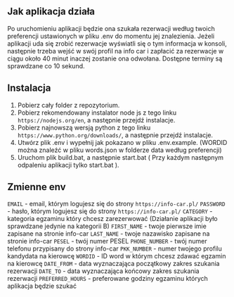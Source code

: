 ## Jak aplikacja działa

Po uruchomieniu aplikacji będzie ona szukała rezerwacji według twoich preferencji ustawionych w pliku .env do momentu jej znalezienia. Jeżeli aplikacji uda się zrobić rezerwacje wyświatli się o tym informacja w konsoli, następnie trzeba wejść w swój profil na info car i zapłacić za rezerwacje w ciągu około 40 minut inaczej zostanie ona odwołana. Dostępne terminy są sprawdzane co 10 sekund.

## Instalacja

1. Pobierz cały folder z repozytorium.
2. Pobierz rekomendowany instalator node js z tego linku `https://nodejs.org/en`, a następnie przejdź instalacje.
3. Pobierz najnowszą wersją python z tego linku `https://www.python.org/downloads/`, a następnie przejdź instalacje.
3. Utwórz plik .env i wypełnij jak pokazano w pliku .env.example. (WORDID można znaleźć w pliku words.json w folderze data według preferencji)
4. Uruchom plik build.bat, a następnie start.bat ( Przy każdym następnym odpaleniu aplikacji tylko start.bat ).

## Zmienne env

`EMAIL` - email, którym logujesz się do strony `https://info-car.pl/`
`PASSWORD` - hasło, którym logujesz się do strony `https://info-car.pl/`
`CATEGORY` - kategoria egzaminu który chcesz zarezerwować (Działanie aplikacji było sprawdzane jedynie na kategorii B)
`FIRST_NAME` - twoje pierwsze imie zapisane na stronie info-car
`LAST_NAME` - twoje nazawisko zapisane na stronie info-car
`PESEL` - twój numer PESEL
`PHONE_NUMBER` - twój numer telefonu przypisany do strony info-car
`PKK_NUMBER` - numer twojego profilu kandydata na kierowcę
`WORDID` - ID word w którym chcesz zdawać egzamin na kierowcę
`DATE_FROM` - data wyznaczająca początkowy zakres szukania rezerwacji
`DATE_TO` - data wyznaczająca końcowy zakres szukania rezerwacji
`PREFERRED_HOURS` - preferowane godziny egzaminu których aplikacja będzie szukać